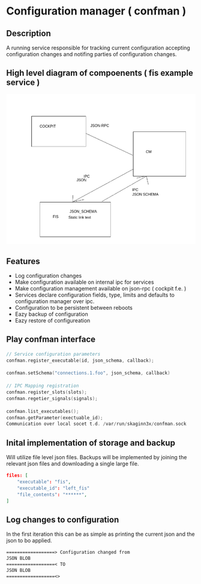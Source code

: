 # Configuration manager ( confman )

## Description 

A running service responsible for tracking current configuration
accepting configuration changes and notifing parties of configuration
changes.

## High level diagram of compoenents ( fis example service )
![Schema](../assets/images/CM_Schema.png "Schema")

## Features
- Log configuration changes
- Make configuration available on internal ipc for services
- Make configuration management available on json-rpc ( cockpit f.e. )
- Services declare configuration fields, type, limits and defaults to configuration manager over ipc.
- Configuration to be persistent between reboots
- Eazy backup of configuration
- Eazy restore of configureation

## Play confman interface
```cpp
// Service configuration parameters
confman.register_executable(id, json_schema, callback);

confman.setSchema("connections.1.foo", json_schema, callback)

// IPC Mapping registration
confman.register_slots(slots);
confman.regetier_signals(signals);

confman.list_executables();
confman.getParameter(exectuable_id);
Communication over local socet t.d. /var/run/skaginn3x/confman.sock
```


## Inital implementation of storage and backup
Will utilize file level json files.
Backups will be implemented by joining the relevant json files
and downloading a single large file.

```json
files: [
    "executable": "fis",
    "executable_id": "left_fis"
    "file_contents": "******",
]
```

## Log changes to configuration
In the first iteration this can be as simple
as printing the current json and the json
to bo applied.

```
==================> Configuration changed from 
JSON BLOB
==================< TO 
JSON BLOB
==================<>
```